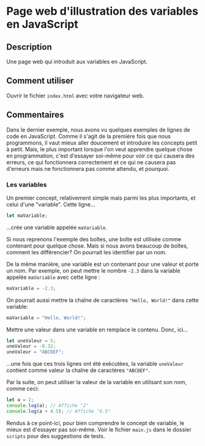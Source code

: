 # Page web d'illustration des variables en JavaScript

## Description

Une page web qui introduit aux variables en JavaScript.

## Comment utiliser

Ouvrir le fichier `index.html` avec votre navigateur web.

## Commentaires

Dans le dernier exemple, nous avons vu quelques exemples de lignes de code en JavaScript. Comme il s'agit de la première fois que nous programmons, il vaut mieux aller doucement et introduire les concepts petit à petit. Mais, le plus important lorsque l'on veut apprendre quelque chose en programmation, c'est d'essayer soi-même pour voir ce qui causera des erreurs, ce qui fonctionnera correctement et ce qui ne causera pas d'erreurs mais ne fonctionnera pas comme attendu, et pourquoi.

### Les variables

Un premier concept, relativement simple mais parmi les plus importants, et celui d'une "variable". Cette ligne...

```javascript
let maVariable;
```

...crée une variable appelée `maVariable`.

Si nous reprenons l'exemple des boîtes, une boîte est utilisée comme contenant pour quelque chose. Mais si nous avons beaucoup de boîtes, comment les différencier? On pourrait les identifier par un nom.

De la même manière, une variable est un contenant pour une valeur et porte un nom. Par exemple, on peut mettre le nombre `-2.3` dans la variable appelée `maVariable` avec cette ligne :

```javascript
maVariable = -2.3;
```

On pourrait aussi mettre la chaîne de caractères `"Hello, World!"` dans cette variable:

```javascript
maVariable = "Hello, World!";
```

Mettre une valeur dans une variable en remplace le contenu. Donc, ici...

```javascript
let uneValeur = 5;
uneValeur = -8.32;
uneValeur = "ABCDEF";
```

...une fois que ces trois lignes ont été exécutées, la variable `uneValeur` contient comme valeur la chaîne de caractères `"ABCDEF"`.

Par la suite, on peut utiliser la valeur de la variable en utilisant son nom, comme ceci:

```javascript
let a = 2;
console.log(a); // Affiche "2"
console.log(a + 4.5); // Affiche "6.5"
```

Rendus à ce point-ici, pour bien comprendre le concept de variable, le mieux est d'essayer pas soi-même. Voir le fichier `main.js` dans le dossier `scripts` pour des suggestions de tests.
